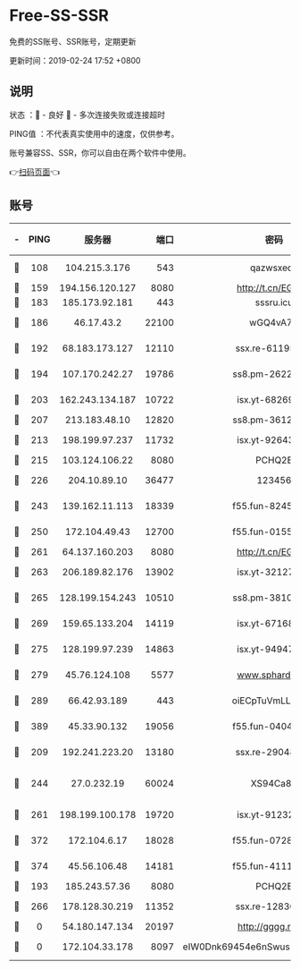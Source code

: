 # Free-SS-SSR

免费的SS账号、SSR账号，定期更新

更新时间：2019-02-24 17:52 +0800

## 说明

状态     ：🙂 - 良好 🙁 - 多次连接失败或连接超时

PING值   ：不代表真实使用中的速度，仅供参考。

账号兼容SS、SSR，你可以自由在两个软件中使用。

👉[扫码页面](https://liesauer.github.io/free-ss-ssr.github.io/)👈

## 账号

|-|PING|服务器|端口|密码|加密方式|区域|
|:----:|:----:|:-----:|-----:|:----:|:----:|:----:|
|🙂|108|104.215.3.176|543|qazwsxedc|aes-256-gcm|JP|
|🙂|159|194.156.120.127|8080|http://t.cn/EGJIyrl|rc4-md5|RU|
|🙂|183|185.173.92.181|443|sssru.icu|rc4-md5|RU|
|🙂|186|46.17.43.2|22100|wGQ4vA7D|aes-256-gcm|RU|
|🙂|192|68.183.173.127|12110|ssx.re-61195437|aes-256-cfb|US|
|🙂|194|107.170.242.27|19786|ss8.pm-26221677|aes-256-cfb|US|
|🙂|203|162.243.134.187|10722|isx.yt-68269758|aes-256-cfb|US|
|🙂|207|213.183.48.10|12820|ss8.pm-36124269|rc4-md5|RU|
|🙂|213|198.199.97.237|11732|isx.yt-92643229|aes-256-cfb|US|
|🙂|215|103.124.106.22|8080|PCHQ2E|rc4-md5|US|
|🙂|226|204.10.89.10|36477|123456|aes-256-cfb|US|
|🙂|243|139.162.11.113|18339|f55.fun-82455292|aes-256-cfb|SG|
|🙂|250|172.104.49.43|12700|f55.fun-01558008|aes-256-cfb|SG|
|🙂|261|64.137.160.203|8080|http://t.cn/EGJIyrl|rc4-md5|CA|
|🙂|263|206.189.82.176|13902|isx.yt-32127764|aes-256-cfb|SG|
|🙂|265|128.199.154.243|10510|ss8.pm-38103435|aes-256-cfb|SG|
|🙂|269|159.65.133.204|14119|isx.yt-67168990|aes-256-cfb|SG|
|🙂|275|128.199.97.239|14863|isx.yt-94947792|aes-256-cfb|SG|
|🙂|279|45.76.124.108|5577|www.sphard.com|aes-256-cfb|AU|
|🙂|289|66.42.93.189|443|oiECpTuVmLLxk4Ts|aes-256-cfb|US|
|🙂|389|45.33.90.132|19056|f55.fun-04047720|aes-256-cfb|US|
|🙂|209|192.241.223.20|13180|ssx.re-29048876|aes-256-cfb|US|
|🙂|244|27.0.232.19|60024|XS94Ca8K|xchacha20-ietf-poly1305|HK|
|🙂|261|198.199.100.178|19720|isx.yt-91232845|aes-256-cfb|US|
|🙂|372|172.104.6.17|18028|f55.fun-07282375|aes-256-cfb|US|
|🙂|374|45.56.106.48|14181|f55.fun-41115808|aes-256-cfb|US|
|🙁|193|185.243.57.36|8080|PCHQ2E|rc4-md5|US|
|🙁|266|178.128.30.219|11352|ssx.re-12830848|aes-256-cfb|SG|
|🙁|0|54.180.147.134|20197|http://gggg.rocks|chacha20|KR|
|🙁|0|172.104.33.178|8097|eIW0Dnk69454e6nSwuspv9DmS201tQ0D|aes-256-cfb|SG|
